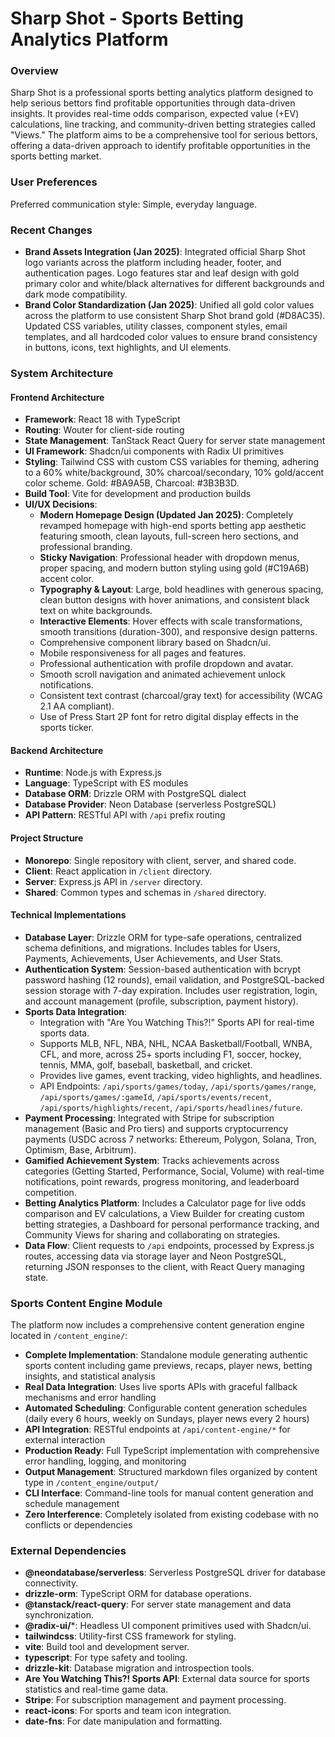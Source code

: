 # Sharp Shot - Sports Betting Analytics Platform

### Overview
Sharp Shot is a professional sports betting analytics platform designed to help serious bettors find profitable opportunities through data-driven insights. It provides real-time odds comparison, expected value (+EV) calculations, line tracking, and community-driven betting strategies called "Views." The platform aims to be a comprehensive tool for serious bettors, offering a data-driven approach to identify profitable opportunities in the sports betting market.

### User Preferences
Preferred communication style: Simple, everyday language.

### Recent Changes
- **Brand Assets Integration (Jan 2025)**: Integrated official Sharp Shot logo variants across the platform including header, footer, and authentication pages. Logo features star and leaf design with gold primary color and white/black alternatives for different backgrounds and dark mode compatibility.
- **Brand Color Standardization (Jan 2025)**: Unified all gold color values across the platform to use consistent Sharp Shot brand gold (#D8AC35). Updated CSS variables, utility classes, component styles, email templates, and all hardcoded color values to ensure brand consistency in buttons, icons, text highlights, and UI elements.

### System Architecture

#### Frontend Architecture
- **Framework**: React 18 with TypeScript
- **Routing**: Wouter for client-side routing
- **State Management**: TanStack React Query for server state management
- **UI Framework**: Shadcn/ui components with Radix UI primitives
- **Styling**: Tailwind CSS with custom CSS variables for theming, adhering to a 60% white/background, 30% charcoal/secondary, 10% gold/accent color scheme. Gold: #BA9A5B, Charcoal: #3B3B3D.
- **Build Tool**: Vite for development and production builds
- **UI/UX Decisions**:
    - **Modern Homepage Design (Updated Jan 2025)**: Completely revamped homepage with high-end sports betting app aesthetic featuring smooth, clean layouts, full-screen hero sections, and professional branding.
    - **Sticky Navigation**: Professional header with dropdown menus, proper spacing, and modern button styling using gold (#C19A6B) accent color.
    - **Typography & Layout**: Large, bold headlines with generous spacing, clean button designs with hover animations, and consistent black text on white backgrounds.
    - **Interactive Elements**: Hover effects with scale transformations, smooth transitions (duration-300), and responsive design patterns.
    - Comprehensive component library based on Shadcn/ui.
    - Mobile responsiveness for all pages and features.
    - Professional authentication with profile dropdown and avatar.
    - Smooth scroll navigation and animated achievement unlock notifications.
    - Consistent text contrast (charcoal/gray text) for accessibility (WCAG 2.1 AA compliant).
    - Use of Press Start 2P font for retro digital display effects in the sports ticker.

#### Backend Architecture
- **Runtime**: Node.js with Express.js
- **Language**: TypeScript with ES modules
- **Database ORM**: Drizzle ORM with PostgreSQL dialect
- **Database Provider**: Neon Database (serverless PostgreSQL)
- **API Pattern**: RESTful API with `/api` prefix routing

#### Project Structure
- **Monorepo**: Single repository with client, server, and shared code.
- **Client**: React application in `/client` directory.
- **Server**: Express.js API in `/server` directory.
- **Shared**: Common types and schemas in `/shared` directory.

#### Technical Implementations
- **Database Layer**: Drizzle ORM for type-safe operations, centralized schema definitions, and migrations. Includes tables for Users, Payments, Achievements, User Achievements, and User Stats.
- **Authentication System**: Session-based authentication with bcrypt password hashing (12 rounds), email validation, and PostgreSQL-backed session storage with 7-day expiration. Includes user registration, login, and account management (profile, subscription, payment history).
- **Sports Data Integration**:
    - Integration with "Are You Watching This?!" Sports API for real-time sports data.
    - Supports MLB, NFL, NBA, NHL, NCAA Basketball/Football, WNBA, CFL, and more, across 25+ sports including F1, soccer, hockey, tennis, MMA, golf, baseball, basketball, and cricket.
    - Provides live games, event tracking, video highlights, and headlines.
    - API Endpoints: `/api/sports/games/today`, `/api/sports/games/range`, `/api/sports/games/:gameId`, `/api/sports/events/recent`, `/api/sports/highlights/recent`, `/api/sports/headlines/future`.
- **Payment Processing**: Integrated with Stripe for subscription management (Basic and Pro tiers) and supports cryptocurrency payments (USDC across 7 networks: Ethereum, Polygon, Solana, Tron, Optimism, Base, Arbitrum).
- **Gamified Achievement System**: Tracks achievements across categories (Getting Started, Performance, Social, Volume) with real-time notifications, point rewards, progress monitoring, and leaderboard competition.
- **Betting Analytics Platform**: Includes a Calculator page for live odds comparison and EV calculations, a View Builder for creating custom betting strategies, a Dashboard for personal performance tracking, and Community Views for sharing and collaborating on strategies.
- **Data Flow**: Client requests to `/api` endpoints, processed by Express.js routes, accessing data via storage layer and Neon PostgreSQL, returning JSON responses to the client, with React Query managing state.

### Sports Content Engine Module

The platform now includes a comprehensive content generation engine located in `/content_engine/`:

- **Complete Implementation**: Standalone module generating authentic sports content including game previews, recaps, player news, betting insights, and statistical analysis
- **Real Data Integration**: Uses live sports APIs with graceful fallback mechanisms and error handling
- **Automated Scheduling**: Configurable content generation schedules (daily every 6 hours, weekly on Sundays, player news every 2 hours)
- **API Integration**: RESTful endpoints at `/api/content-engine/*` for external interaction
- **Production Ready**: Full TypeScript implementation with comprehensive error handling, logging, and monitoring
- **Output Management**: Structured markdown files organized by content type in `/content_engine/output/`
- **CLI Interface**: Command-line tools for manual content generation and schedule management
- **Zero Interference**: Completely isolated from existing codebase with no conflicts or dependencies

### External Dependencies

- **@neondatabase/serverless**: Serverless PostgreSQL driver for database connectivity.
- **drizzle-orm**: TypeScript ORM for database operations.
- **@tanstack/react-query**: For server state management and data synchronization.
- **@radix-ui/***: Headless UI component primitives used with Shadcn/ui.
- **tailwindcss**: Utility-first CSS framework for styling.
- **vite**: Build tool and development server.
- **typescript**: For type safety and tooling.
- **drizzle-kit**: Database migration and introspection tools.
- **Are You Watching This?! Sports API**: External data source for sports statistics and real-time game data.
- **Stripe**: For subscription management and payment processing.
- **react-icons**: For sports and team icon integration.
- **date-fns**: For date manipulation and formatting.